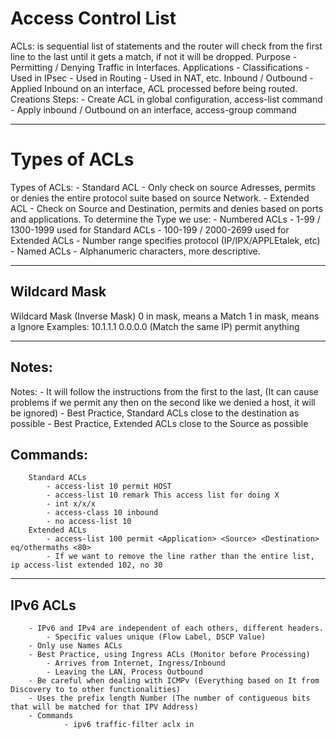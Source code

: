 # Access Control List

ACLs: is sequential list of statements and the router will check from the first line to the last until it gets a match, if not it will be dropped.
	Purpose
		- Permitting / Denying Traffic in Interfaces.
	Applications
		- Classifications
			- Used in IPsec
			- Used in Routing
			- Used in NAT, etc.
	Inbound / Outbound
			- Applied Inbound on an interface, ACL processed before being routed.
	Creations Steps:
		- Create ACL in global configuration,  access-list command
		- Apply inbound / Outbound on an interface, access-group command

***
# Types of ACLs

Types of ACLs:
			- Standard ACL
					- Only check on source Adresses, permits or denies the entire protocol suite based on source Network.
			- Extended ACL
					- Check on Source and Destination, permits and denies based on ports and applications.
		To determine the Type we use: 
				- Numbered ACLs
						- 1-99 / 1300-1999 	used for Standard ACLs
						- 100-199 / 2000-2699	used for Extended ACLs
						- Number range specifies protocol (IP/IPX/APPLEtalek, etc)
				- Named ACLs
						- Alphanumeric characters, more descriptive.

***
## Wildcard Mask

Wildcard Mask (Inverse Mask)
		0 in mask, means a Match
		1 in mask, means a Ignore
			Examples: 10.1.1.1 0.0.0.0 (Match the same IP)
		permit anything

***

## Notes:

Notes:
		- It will follow the instructions from the first to the last, (It can cause problems if we permit any then on the second like we denied a host, it will be ignored)
		- Best Practice, Standard ACLs close to the destination as possible
		- Best Practice, Extended ACLs close to the Source as possible

## Commands: 
		Standard ACLs
			- access-list 10 permit HOST 
			- access-list 10 remark This access list for doing X 
			- int x/x/x
			- access-class 10 inbound
			- no access-list 10 
		Extended ACLs
			- access-list 100 permit <Application> <Source> <Destination> eq/othermaths <80>
			- If we want to remove the line rather than the entire list, ip access-list extended 102, no 30
 

***

## IPv6 ACLs

		- IPv6 and IPv4 are independent of each others, different headers.
			- Specific values unique (Flow Label, DSCP Value)
		- Only use Names ACLs
		- Best Practice, using Ingress ACLs (Monitor before Processing)
			- Arrives from Internet, Ingress/Inbound
			- Leaving the LAN, Process Outbound
		- Be careful when dealing with ICMPv (Everything based on It from Discovery to to other functionalities)
		- Uses the prefix length Number (The number of contigueous bits that will be matched for that IPV Address)
		- Commands
				- ipv6 traffic-filter aclx in